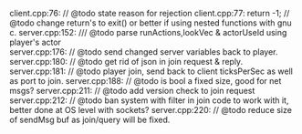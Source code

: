 client.cpp:76:    // @todo state reason for rejection
client.cpp:77:    return -1; // @todo change return's to exit() or better if using nested functions with gnu c.
server.cpp:152:	  /// @todo parse runActions,lookVec & actorUseId using player's actor \
server.cpp:176:	// @todo send changed server variables back to player.
server.cpp:180:	// @todo get rid of json in join request & reply.
server.cpp:181:	// @todo player join, send back to client ticksPerSec as well as port to join.
server.cpp:188:	// @todo is bool a fixed size, good for net msgs?
server.cpp:211:	// @todo add version check to join request
server.cpp:212:	// @todo ban system with filter in join code to work with it, better done at OS level with sockets?
server.cpp:220:	  // @todo reduce size of sendMsg buf as join/query will be fixed.
